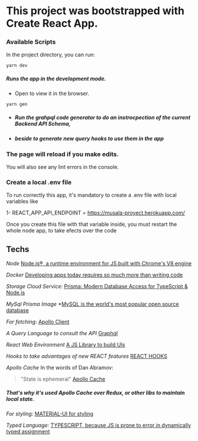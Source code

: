 # This project was bootstrapped with Create React App.

### Available Scripts
In the project directory, you can run:

`yarn dev`
##### Runs the app in the development mode.
* Open to view it in the browser.

`yarn gen`
* ##### Run the grahpql code generator to do an instrocpection of the current Backend API Schema,
* ##### beside to generate new query hooks to use them in the app

### The page will reload if you make edits.
You will also see any lint errors in the console.


### Create a local .env file
To run correctly this app, it's mandatory to create a .env file with local variables like

1- REACT_APP_API_ENDPOINT = https://musala-proyect.herokuapp.com/

Once you create this file with that variable inside, you must restart the whole node app, to take efects over the code

## Techs

*Node*
[Node.js®, a runtime environment for JS built with Chrome's V8 engine](https://nodejs.org/es/)

*Docker*
[Developing apps today requires so much more than writing code](https://www.docker.com/)

*Storage Cloud Service:* 
[Prisma: Modern Database Access for TypeScript & Node.js](https://www.prisma.io/)


*MySql Prisma Image* 
*[MySQL is the world's most popular open source database](https://www.mysql.com)

*For fetching:* 
[Apollo Client](https://www.apollographql.com/client/)

*A Query Language to consult the API*
[Graphql](https://graphql.org/)

*React Web Environment*
[A JS Library to build UIs](https://es.reactjs.org/)


*Hooks to take advantages of new REACT features*
[REACT HOOKS](https://es.reactjs.org/docs/hooks-intro.html)  

*Apollo Cache*
In the words of Dan Abramov:
> "State is ephemeral"
[Apollo Cache](https://www.apollographql.com/docs/react/caching/cache-configuration/)

##### That's why it's used Apollo Cache over Redux, or other libs to maintain local state.

*For styling:* 
 [MATERIAL-UI for styling](https://material-ui.com/)

*Typed Language:* 
[TYPESCRIPT, because JS is prone to error in dynamically typed assignment](https://www.typescriptlang.org/index.html)

